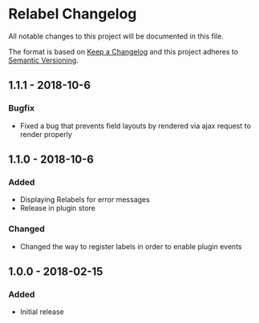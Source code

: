 # Relabel Changelog

All notable changes to this project will be documented in this file.

The format is based on [Keep a Changelog](http://keepachangelog.com/) and this project adheres to [Semantic Versioning](http://semver.org/).

## 1.1.1 - 2018-10-6
### Bugfix
- Fixed a bug that prevents field layouts by rendered via ajax request to render properly

## 1.1.0 - 2018-10-6
### Added
- Displaying Relabels for error messages
- Release in plugin store

### Changed
- Changed the way to register labels in order to enable plugin events

## 1.0.0 - 2018-02-15
### Added
- Initial release
